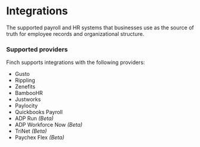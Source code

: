 # Integrations

The supported payroll and HR systems that businesses use as the source of truth for employee records and organizational structure.

### Supported providers
Finch supports integrations with the following providers:

- Gusto
- Rippling
- Zenefits
- BambooHR
- Justworks
- Paylocity
- Quickbooks Payroll
- ADP Run _(Beta)_
- ADP Workforce Now _(Beta)_
- TriNet _(Beta)_
- Paychex Flex _(Beta)_
